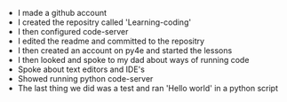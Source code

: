 - I made a github account
- I created the repositry called 'Learning-coding'
- I then configured code-server
- I edited the readme and committed to the repositry
- I then created an account on py4e and started the lessons
- I then looked and spoke to my dad about ways of running code
- Spoke about text editors and IDE's
- Showed running python code-server
- The last thing we did was a test and ran 'Hello world' in a python script